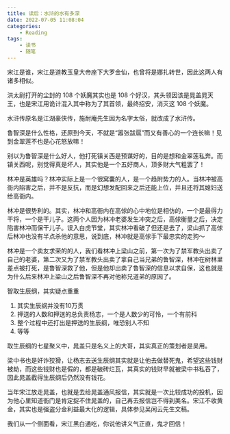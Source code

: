 ```yaml
---
title: 读后：水浒的水有多深
date: 2022-07-05 11:08:04
categories: 
    - Reading
tags:
    - 读书
    - 随笔
---
```


宋江是谁，宋江是道教玉皇大帝座下大罗金仙，也曾将是娜扎转世，因此这两人有诸多相似。

洪太尉打开的尘封的 108 个妖魔其实也是 108 个好汉，其头领因该是晁盖晁天王，也是宋江用诡计混入其中称为了其首领，最终招安，消灭这 108 个妖魔。

水浒传原名是江湖豪侠传，施耐庵先生因为名字太俗，就改成了水浒传。

鲁智深是什么性格，还原到今天，不就是“嚣张跋扈”而又有善心的一个连长嘛！见到金翠莲不也是心花怒放嘛！

别以为鲁智深是什么好人，他打死镇关西是预谋好的，目的是想和金翠莲私奔。而镇关西呢，别觉得真是坏人，其实他是一个五好商人，顶多财大气粗罢了！

林冲是英雄吗？林冲实际上是一个很窝囊的人，是一个趋附势力的人。当林冲被高衙内陷害之后，并不是反抗，而是幻想发配回来之后还能上位，并且还将其媳妇送给高衙内。

林冲是很势利的。其实，林冲和高衙内在高俅的心中地位是相仿的，一个是最得力干将，一个是干儿子。这两个人因为林冲老婆发生冲突之后，高俅衡量之后，决定陷害林冲而保干儿子。误入白虎节堂，其实林冲看破了但还是去了，梁山抓了高俅后林冲也没有半点杀他的意思，说到底，林冲就是高俅手下最忠实的走狗～

林冲是一个卖友求荣的的人，我们看林冲上梁山之前，第一次为了禁军教头出卖了自己的老婆，第二次又为了禁军教头出卖了拿自己当兄弟的鲁智深，林冲在树林里差点被打死，是鲁智深救了他，但是他却出卖了鲁智深的信息以求自保，这也就是为什么后来林冲上梁山之后鲁智深不再对他称兄道弟的原因了。

智取生辰纲，其实疑点重重
1. 其实生辰纲并没有10万贯
2. 押送的人数和押送的总负责杨志，一个是人数少的可怜，一个有前科
3. 整个过程中还打出是押送的生辰纲，唯恐别人不知
4. 等等

取生辰纲的七星聚义中，晁盖只是名义上的大哥，其实真正的策划者是吴用。

梁中书也是奸诈狡猾，让杨志去送生辰纲其实就是让他去做替死鬼，希望这些钱财被劫，而这些钱财也是假的，都是破砖烂瓦，其真实的钱财早就被梁中书私吞了，因此晁盖截得生辰纲后仍然没有钱花。

当年宋江放走晁盖，也就是去给晁盖通风报信，其实就是一次比较成功的投机，因为他心里知道衙门是肯定捉不住晁盖的，自己再去报信岂不得到美名。宋江不收黄金，其实也是强盗分金利益最大化的逻辑，具体参见吴闲云先生文稿。

我们从一个侧面看，宋江黑白通吃，你说他讲义气正直，鬼才回信！